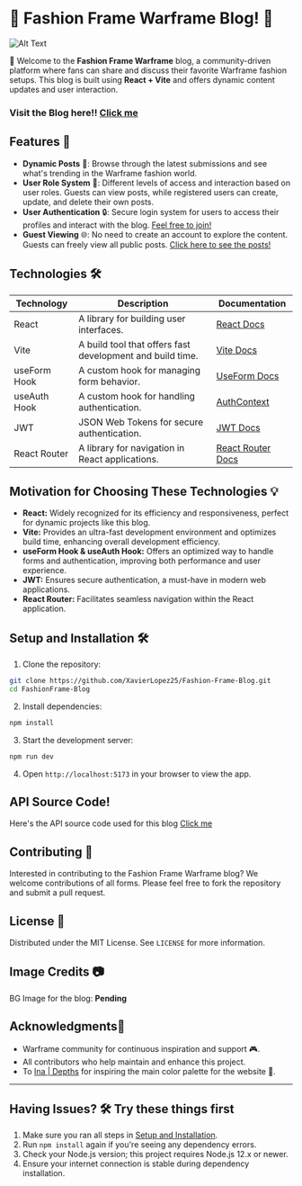 # 🌟 Fashion Frame Warframe Blog! 🌟

![Alt Text](https://i.postimg.cc/W1FHdNW0/Fashion-Frame-Blog.png)

👋 Welcome to the **Fashion Frame Warframe** blog, a community-driven platform where fans can share and discuss their favorite Warframe fashion setups. This blog is built using **React + Vite** and offers dynamic content updates and user interaction.

### Visit the Blog here!!  [Click me](https://fashion-frame-blog.vercel.app/home)

## Features 🚀

- **Dynamic Posts** 📝: Browse through the latest submissions and see what's trending in the Warframe fashion world.
- **User Role System** 🔑: Different levels of access and interaction based on user roles. Guests can view posts, while registered users can create, update, and delete their own posts.
- **User Authentication** 🔒: Secure login system for users to access their profiles and interact with the blog. [Feel free to join!](https://fashion-frame-blog.vercel.app/login)
- **Guest Viewing** 🌐: No need to create an account to explore the content. Guests can freely view all public posts. [Click here to see the posts!](https://fashion-frame-blog.vercel.app/home)

## Technologies 🛠️

| Technology      | Description                                                   | Documentation                                       |
|-----------------|---------------------------------------------------------------|-----------------------------------------------------|
| React           | A library for building user interfaces.                       | [React Docs](https://reactjs.org/docs/getting-started.html) |
| Vite            | A build tool that offers fast development and build time.     | [Vite Docs](https://vitejs.dev/guide/)              |
| useForm Hook    | A custom hook for managing form behavior.                     | [UseForm Docs](https://react-hook-form.com/docs) |
| useAuth Hook    | A custom hook for handling authentication.                    | [AuthContext](https://github.com/XavierLopez25/Fashion-Frame-Blog/blob/main/FashionFrame-Blog/src/hooks/AuthContext.jsx) |
| JWT             | JSON Web Tokens for secure authentication.                    | [JWT Docs](https://jwt.io/introduction/)            |
| React Router    | A library for navigation in React applications.               | [React Router Docs](https://reactrouter.com/)      |

## Motivation for Choosing These Technologies 💡

- **React:** Widely recognized for its efficiency and responsiveness, perfect for dynamic projects like this blog.
- **Vite:** Provides an ultra-fast development environment and optimizes build time, enhancing overall development efficiency.
- **useForm Hook & useAuth Hook:** Offers an optimized way to handle forms and authentication, improving both performance and user experience.
- **JWT:** Ensures secure authentication, a must-have in modern web applications.
- **React Router:** Facilitates seamless navigation within the React application.

## Setup and Installation 🛠️

1. Clone the repository:
```bash
git clone https://github.com/XavierLopez25/Fashion-Frame-Blog.git
cd FashionFrame-Blog
```

2. Install dependencies:
```bash
npm install
```

3. Start the development server:
```bash
npm run dev
```

4. Open `http://localhost:5173` in your browser to view the app.

## API Source Code!

Here's the API source code used for this blog [Click me](https://github.com/XavierLopez25/API-Fashion-Frame)

## Contributing 🤝

Interested in contributing to the Fashion Frame Warframe blog? We welcome contributions of all forms. Please feel free to fork the repository and submit a pull request.

## License  📜

Distributed under the MIT License. See `LICENSE` for more information.

## Image Credits 📷
BG Image for the blog: **Pending**


## Acknowledgments💖

- Warframe community for continuous inspiration and support 🎮.
- All contributors who help maintain and enhance this project.
- To [Ina | Depths](https://twitter.com/everdepths) for inspiring the main color palette for the website 🐇.

---

## Having Issues? 🛠️ Try these things first  

1. Make sure you ran all steps in [Setup and Installation](#setup-and-installation).
2. Run `npm install` again if you're seeing any dependency errors.
3. Check your Node.js version; this project requires Node.js 12.x or newer.
4. Ensure your internet connection is stable during dependency installation.
